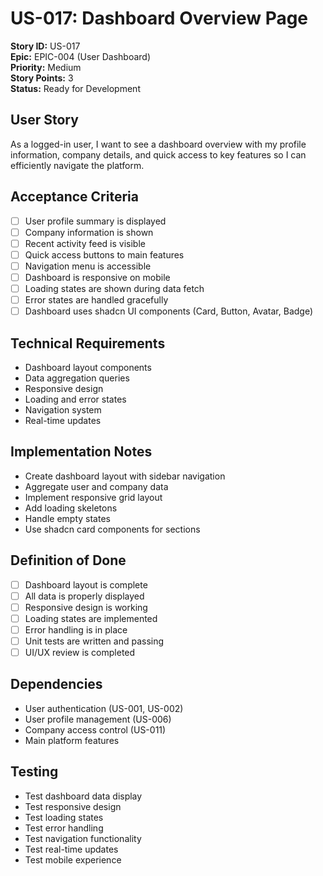 # US-017: Dashboard Overview Page
**Story ID:** US-017  
**Epic:** EPIC-004 (User Dashboard)  
**Priority:** Medium  
**Story Points:** 3  
**Status:** Ready for Development

## User Story
As a logged-in user, I want to see a dashboard overview with my profile information, company details, and quick access to key features so I can efficiently navigate the platform.

## Acceptance Criteria
- [ ] User profile summary is displayed
- [ ] Company information is shown
- [ ] Recent activity feed is visible
- [ ] Quick access buttons to main features
- [ ] Navigation menu is accessible
- [ ] Dashboard is responsive on mobile
- [ ] Loading states are shown during data fetch
- [ ] Error states are handled gracefully
- [ ] Dashboard uses shadcn UI components (Card, Button, Avatar, Badge)

## Technical Requirements
- Dashboard layout components
- Data aggregation queries
- Responsive design
- Loading and error states
- Navigation system
- Real-time updates

## Implementation Notes
- Create dashboard layout with sidebar navigation
- Aggregate user and company data
- Implement responsive grid layout
- Add loading skeletons
- Handle empty states
- Use shadcn card components for sections

## Definition of Done
- [ ] Dashboard layout is complete
- [ ] All data is properly displayed
- [ ] Responsive design is working
- [ ] Loading states are implemented
- [ ] Error handling is in place
- [ ] Unit tests are written and passing
- [ ] UI/UX review is completed

## Dependencies
- User authentication (US-001, US-002)
- User profile management (US-006)
- Company access control (US-011)
- Main platform features

## Testing
- Test dashboard data display
- Test responsive design
- Test loading states
- Test error handling
- Test navigation functionality
- Test real-time updates
- Test mobile experience
